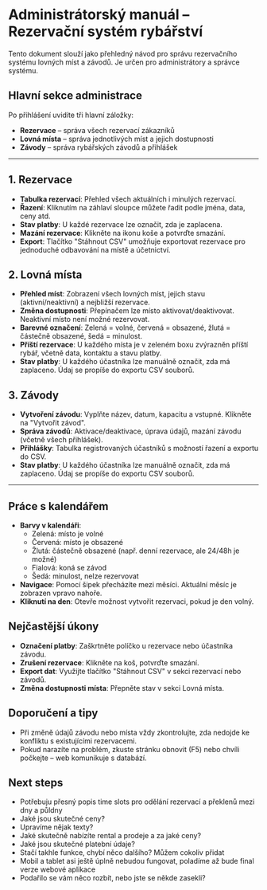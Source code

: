 # Administrátorský manuál – Rezervační systém rybářství

Tento dokument slouží jako přehledný návod pro správu rezervačního systému lovných míst a závodů. Je určen pro administrátory a správce systému.

## Hlavní sekce administrace

Po přihlášení uvidíte tři hlavní záložky:
- **Rezervace** – správa všech rezervací zákazníků
- **Lovná místa** – správa jednotlivých míst a jejich dostupnosti
- **Závody** – správa rybářských závodů a přihlášek

---

## 1. Rezervace

- **Tabulka rezervací**: Přehled všech aktuálních i minulých rezervací.
- **Řazení**: Kliknutím na záhlaví sloupce můžete řadit podle jména, data, ceny atd.
- **Stav platby**: U každé rezervace lze označit, zda je zaplacena.
- **Mazání rezervace**: Klikněte na ikonu koše a potvrďte smazání.
- **Export**: Tlačítko "Stáhnout CSV" umožňuje exportovat rezervace pro jednoduché odbavování na místě a účetnictví.

## 2. Lovná místa

- **Přehled míst**: Zobrazení všech lovných míst, jejich stavu (aktivní/neaktivní) a nejbližší rezervace.
- **Změna dostupnosti**: Přepínačem lze místo aktivovat/deaktivovat. Neaktivní místo není možné rezervovat.
- **Barevné označení**: Zelená = volné, červená = obsazené, žlutá = částečně obsazené, šedá = minulost.
- **Příští rezervace**: U každého místa je v zeleném boxu zvýrazněn příští rybář, včetně data, kontaktu a stavu platby.
- **Stav platby**: U každého účastníka lze manuálně označit, zda má zaplaceno. Údaj se propíše do exportu CSV souborů.

## 3. Závody

- **Vytvoření závodu**: Vyplňte název, datum, kapacitu a vstupné. Klikněte na "Vytvořit závod".
- **Správa závodů**: Aktivace/deaktivace, úprava údajů, mazání závodu (včetně všech přihlášek).
- **Přihlášky**: Tabulka registrovaných účastníků s možností řazení a exportu do CSV.
- **Stav platby**: U každého účastníka lze manuálně označit, zda má zaplaceno. Údaj se propíše do exportu CSV souborů.

---

## Práce s kalendářem

- **Barvy v kalendáři**:
  - Zelená: místo je volné
  - Červená: místo je obsazené
  - Žlutá: částečně obsazené (např. denní rezervace, ale 24/48h je možné)
  - Fialová: koná se závod
  - Šedá: minulost, nelze rezervovat
- **Navigace**: Pomocí šipek přecházíte mezi měsíci. Aktuální měsíc je zobrazen vpravo nahoře.
- **Kliknutí na den**: Otevře možnost vytvořit rezervaci, pokud je den volný.

## Nejčastější úkony

- **Označení platby**: Zaškrtněte políčko u rezervace nebo účastníka závodu.
- **Zrušení rezervace**: Klikněte na koš, potvrďte smazání.
- **Export dat**: Využijte tlačítko "Stáhnout CSV" v sekci rezervací nebo závodů.
- **Změna dostupnosti místa**: Přepněte stav v sekci Lovná místa.

## Doporučení a tipy

- Při změně údajů závodu nebo místa vždy zkontrolujte, zda nedojde ke konfliktu s existujícími rezervacemi.
- Pokud narazíte na problém, zkuste stránku obnovit (F5) nebo chvíli počkejte – web komunikuje s databází.

## Next steps

- Potřebuju přesný popis time slots pro odělání rezervací a překlenů mezi dny a půldny
- Jaké jsou skutečné ceny?
- Upravíme nějak texty?
- Jaké skutečně nabízíte rental a prodeje a za jaké ceny?
- Jaké jsou skutečné platební údaje?
- Stačí takhle funkce, chybí něco dalšího? Můžem cokoliv přidat
- Mobil a tablet asi ještě úplně nebudou fungovat, poladíme až bude final verze webové aplikace
- Podařilo se vám něco rozbít, nebo jste se někde zasekli?